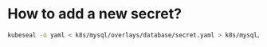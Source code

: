 # How to add a new secret?

```bash
kubeseal -o yaml < k8s/mysql/overlays/database/secret.yaml > k8s/mysql/overlays/database/sealed-secret.yaml
```
